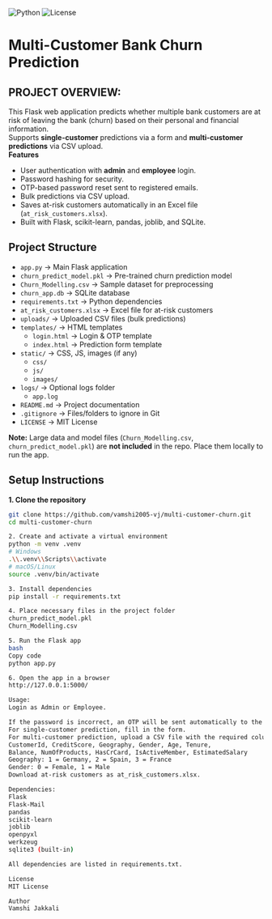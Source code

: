 ![Python](https://img.shields.io/badge/python-3.10-blue)
![License](https://img.shields.io/badge/license-MIT-green)

# Multi-Customer Bank Churn Prediction

## PROJECT OVERVIEW:
This Flask web application predicts whether multiple bank customers are at risk of leaving the bank (churn) based on their personal and financial information.  
Supports **single-customer** predictions via a form and **multi-customer predictions** via CSV upload.  
**Features**
- User authentication with **admin** and **employee** login.
- Password hashing for security.
- OTP-based password reset sent to registered emails.
- Bulk predictions via CSV upload.
- Saves at-risk customers automatically in an Excel file (`at_risk_customers.xlsx`).
- Built with Flask, scikit-learn, pandas, joblib, and SQLite.

## Project Structure
- `app.py`                     → Main Flask application
- `churn_predict_model.pkl`     → Pre-trained churn prediction model
- `Churn_Modelling.csv`         → Sample dataset for preprocessing
- `churn_app.db`                → SQLite database
- `requirements.txt`            → Python dependencies
- `at_risk_customers.xlsx`      → Excel file for at-risk customers
- `uploads/`                    → Uploaded CSV files (bulk predictions)
- `templates/`                  → HTML templates
  - `login.html`               → Login & OTP template
  - `index.html`               → Prediction form template
- `static/`                     → CSS, JS, images (if any)
  - `css/`
  - `js/`
  - `images/`
- `logs/`                       → Optional logs folder
  - `app.log`
- `README.md`                   → Project documentation
- `.gitignore`                  → Files/folders to ignore in Git
- `LICENSE`                     → MIT License

**Note:** Large data and model files (`Churn_Modelling.csv`, `churn_predict_model.pkl`) are **not included** in the repo. Place them locally to run the app.

## Setup Instructions

**1. Clone the repository**
```bash
git clone https://github.com/vamshi2005-vj/multi-customer-churn.git
cd multi-customer-churn

2. Create and activate a virtual environment
python -m venv .venv
# Windows
.\\.venv\\Scripts\\activate
# macOS/Linux
source .venv/bin/activate

3. Install dependencies
pip install -r requirements.txt

4. Place necessary files in the project folder
churn_predict_model.pkl
Churn_Modelling.csv

5. Run the Flask app
bash
Copy code
python app.py

6. Open the app in a browser
http://127.0.0.1:5000/

Usage:
Login as Admin or Employee.

If the password is incorrect, an OTP will be sent automatically to the registered email.
For single-customer prediction, fill in the form.
For multi-customer prediction, upload a CSV file with the required columns:
CustomerId, CreditScore, Geography, Gender, Age, Tenure,
Balance, NumOfProducts, HasCrCard, IsActiveMember, EstimatedSalary
Geography: 1 = Germany, 2 = Spain, 3 = France
Gender: 0 = Female, 1 = Male
Download at-risk customers as at_risk_customers.xlsx.

Dependencies:
Flask
Flask-Mail
pandas
scikit-learn
joblib
openpyxl
werkzeug
sqlite3 (built-in)

All dependencies are listed in requirements.txt.

License
MIT License

Author
Vamshi Jakkali

